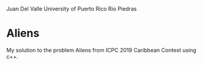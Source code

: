 Juan Del Valle
University of Puerto Rico Rio Piedras

# Aliens
My solution to the problem Aliens from ICPC 2019 Caribbean Contest using c++.

